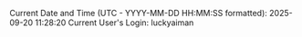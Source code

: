 Current Date and Time (UTC - YYYY-MM-DD HH:MM:SS formatted): 2025-09-20 11:28:20
Current User's Login: luckyaiman
